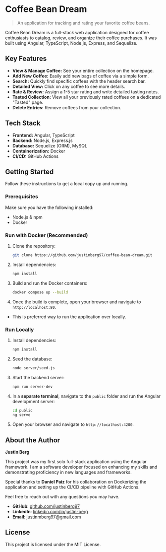 # Coffee Bean Dream

> An application for tracking and rating your favorite coffee beans.

Coffee Bean Dream is a full-stack web application designed for coffee enthusiasts to catalog, review, and organize their coffee purchases. It was built using Angular, TypeScript, Node.js, Express, and Sequelize.

## Key Features

-   **View & Manage Coffee:** See your entire collection on the homepage.
-   **Add New Coffee:** Easily add new bags of coffee via a simple form.
-   **Search:** Quickly find specific coffees with the header search bar.
-   **Detailed View:** Click on any coffee to see more details.
-   **Rate & Review:** Assign a 1-5 star rating and write detailed tasting notes.
-   **Tasted Collection:** View all your previously rated coffees on a dedicated "Tasted" page.
-   **Delete Entries:** Remove coffees from your collection.

## Tech Stack

-   **Frontend:** Angular, TypeScript
-   **Backend:** Node.js, Express.js
-   **Database:** Sequelize (ORM), MySQL
-   **Containerization:** Docker
-   **CI/CD:** GitHub Actions

## Getting Started

Follow these instructions to get a local copy up and running.

### Prerequisites

Make sure you have the following installed:
-   Node.js & npm
-   Docker

### Run with Docker (Recommended)

1.  Clone the repository:
    ```sh
    git clone https://github.com/justinberg97/coffee-bean-dream.git
    ```
2.  Install dependencies:
    ```sh
    npm install
    ```
3.  Build and run the Docker containers:
    ```sh
    docker compose up --build
    ```
4.  Once the build is complete, open your browser and navigate to `http://localhost:80`.
- This is preferred way to run the application over locally.

### Run Locally

1.  Install dependencies:
    ```sh
    npm install
    ```
2.  Seed the database:
    ```sh
    node server/seed.js
    ```
3.  Start the backend server:
    ```sh
    npm run server-dev
    ```
4.  In a **separate terminal**, navigate to the `public` folder and run the Angular development server:
    ```sh
    cd public
    ng serve
    ```
5.  Open your browser and navigate to `http://localhost:4200`.

## About the Author

**Justin Berg**

This project was my first solo full-stack application using the Angular framework. I am a software developer focused on enhancing my skills and demonstrating proficiency in new languages and frameworks.

Special thanks to **Daniel Paiz** for his collaboration on Dockerizing the application and setting up the CI/CD pipeline with GitHub Actions.

Feel free to reach out with any questions you may have.

-   **GitHub**: [github.com/justinberg97](https://github.com/justinberg97)
-   **LinkedIn**: [linkedin.com/in/justin-berg](https://www.linkedin.com/in/justin-berg-07409518a/)
-   **Email**: [justinmberg97@gmail.com](mailto:justinmberg97@gmail.com)

## License

This project is licensed under the MIT License.